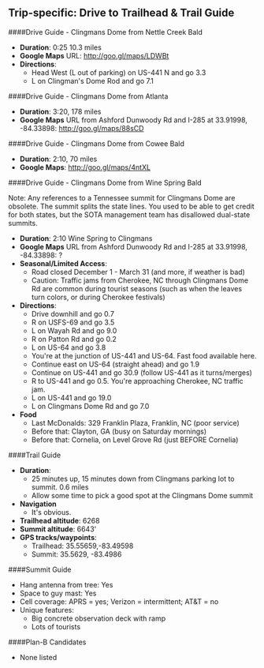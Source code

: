 Trip-specific: Drive to Trailhead & Trail Guide
--------------------------------------------------------
####Drive Guide - Clingmans Dome from Nettle Creek Bald

* **Duration**: 0:25 10.3 miles
* **Google Maps** URL: http://goo.gl/maps/LDWBt
* **Directions**: 
	* Head West (L out of parking) on US-441 N and go 3.3
	* L on Clingman's Dome Rod and go 7.1

####Drive Guide - Clingmans Dome from Atlanta

* **Duration**: 3:20, 178 miles
* **Google Maps** URL from Ashford Dunwoody Rd and I-285 at 33.91998, -84.33898: http://goo.gl/maps/88sCD

####Drive Guide - Clingmans Dome from Cowee Bald

* **Duration**: 2:10, 70 miles
* **Google Maps**: http://goo.gl/maps/4ntXL

####Drive Guide - Clingmans Dome from Wine Spring Bald

Note: Any references to a Tennessee summit for Clingmans Dome are obsolete.  The summit splits the state lines.  You used to be able to get credit for both states, but the SOTA management team has disallowed dual-state summits.

* **Duration**: 2:10 Wine Spring to Clingmans
* **Google Maps** URL from Ashford Dunwoody Rd and I-285 at 33.91998, -84.33898: ?
* **Seasonal/Limited Access**: 
    * Road closed December 1 - March 31 (and more, if weather is bad)
    * Caution: Traffic jams from Cherokee, NC through Clingmans Dome Rd are common during tourist seasons (such as when the leaves turn colors, or during Cherokee festivals)
* **Directions**:
    * Drive downhill and go 0.7
    * R on USFS-69 and go 3.5
    * L on Wayah Rd and go 9.0
    * R on Patton Rd and go 0.2
    * L on US-64 and go 3.8
    * You're at the junction of US-441 and US-64.  Fast food available here.
    * Continue east on US-64 (straight ahead) and go 1.9
    * Continue on US-441 and go 30.9 (follow US-441 as it turns/merges)
    * R to US-441 and go 0.5.  You're approaching Cherokee, NC traffic jam.
    * L on US-441 and go 19.0
    * L on Clingmans Dome Rd and go 7.0
* **Food**
    * Last McDonalds: 329 Franklin Plaza, Franklin, NC (poor service)
    * Before that: Clayton, GA (busy on Saturday mornings)
    * Before that: Cornelia, on Level Grove Rd (just BEFORE Cornelia)

####Trail Guide

* **Duration**: 
    * 25 minutes up, 15 minutes down from Clingmans parking lot to summit. 0.6 miles
    * Allow some time to pick a good spot at the Clingmans Dome summit
* **Navigation**
    * It's obvious.
* **Trailhead altitude**: 6268
* **Summit altitude**: 6643'
* **GPS tracks/waypoints**:
    * Trailhead: 35.55659,-83.49598
    * Summit: 35.5629, -83.4986

####Summit Guide

* Hang antenna from tree: Yes
* Space to guy mast: Yes
* Cell coverage: APRS = yes; Verizon = intermittent; AT&T = no
* Unique features:
    * Big concrete observation deck with ramp
    * Lots of tourists

####Plan-B Candidates

* None listed
